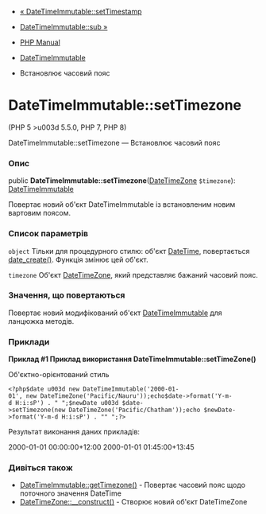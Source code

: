 - [«
DateTimeImmutable::setTimestamp](datetimeimmutable.settimestamp.md)
- [DateTimeImmutable::sub »](datetimeimmutable.sub.md)

- [PHP Manual](index.md)
- [DateTimeImmutable](class.datetimeimmutable.md)
- Встановлює часовий пояс

# DateTimeImmutable::setTimezone

(PHP 5 \>u003d 5.5.0, PHP 7, PHP 8)

DateTimeImmutable::setTimezone — Встановлює часовий пояс

### Опис

public
**DateTimeImmutable::setTimezone**([DateTimeZone](class.datetimezone.md)
`$timezone`): [DateTimeImmutable](class.datetimeimmutable.md)

Повертає новий об'єкт DateTimeImmutable із встановленим новим вартовим
поясом.

### Список параметрів

`object`
Тільки для процедурного стилю: об'єкт [DateTime](class.datetime.md),
повертається [date_create()](function.date-create.md). Функція
змінює цей об'єкт.

`timezone`
Об'єкт [DateTimeZone](class.datetimezone.md), який представляє бажаний
часовий пояс.

### Значення, що повертаються

Повертає новий модифікований об'єкт
[DateTimeImmutable](class.datetimeimmutable.md) для ланцюжка методів.

### Приклади

**Приклад #1 Приклад використання **DateTimeImmutable::setTimeZone()****

Об'єктно-орієнтований стиль

` <?php$date u003d new DateTimeImmutable('2000-01-01', new DateTimeZone('Pacific/Nauru'));echo$date->format('Y-m-d H:i:sP') . "
";$newDate u003d $date->setTimezone(new DateTimeZone('Pacific/Chatham'));echo $newDate->format('Y-m-d H:i:sP') . ""
";?> `

Результат виконання даних прикладів:

2000-01-01 00:00:00+12:00
2000-01-01 01:45:00+13:45

### Дивіться також

- [DateTimeImmutable::getTimezone()](datetime.gettimezone.md) -
Повертає часовий пояс щодо поточного значення DateTime
- [DateTimeZone::\_\_construct()](datetimezone.construct.md) -
Створює новий об'єкт DateTimeZone
